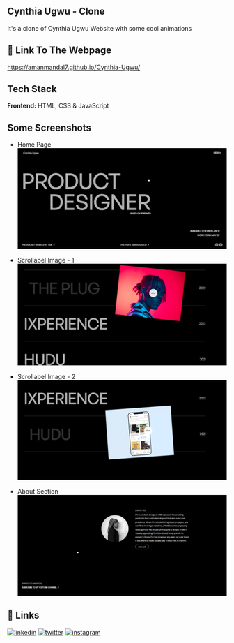 ## Cynthia Ugwu - Clone

It's a clone of Cynthia Ugwu Website with some cool animations

## 🔗 Link To The Webpage

https://amanmandal7.github.io/Cynthia-Ugwu/

## Tech Stack

**Frontend:** HTML, CSS & JavaScript

## Some Screenshots

- Home Page
  ![App Screenshot](https://github.com/AmanMandal7/CynthiaUgwu-Clone/blob/master/Screenshots/Home%20page.png)

- Scrollabel Image - 1
  ![App Screenshot](https://github.com/AmanMandal7/CynthiaUgwu-Clone/blob/master/Screenshots/Scrollable%20image%201.png)

- Scrollabel Image - 2
  ![App Screenshot](https://github.com/AmanMandal7/CynthiaUgwu-Clone/blob/master/Screenshots/Scrollable%20image%202.png)

- About Section
  ![App Screenshot](https://github.com/AmanMandal7/CynthiaUgwu-Clone/blob/master/Screenshots/About%20section.png)

## 🔗 Links

[![linkedin](https://img.shields.io/badge/linkedin-0A66C2?style=for-the-badge&logo=linkedin&logoColor=white)](https://www.linkedin.com/in/aman-kumar-mandal-236bb7246/)
[![twitter](https://img.shields.io/badge/twitter-1DA1F2?style=for-the-badge&logo=twitter&logoColor=white)](https://twitter.com/AmaMandal7)
[![instagram](https://img.shields.io/badge/instagram-1DA1F2?style=for-the-badge&logo=instagram&logoColor=white)](https://instagram.com/AmanMandal_7)
